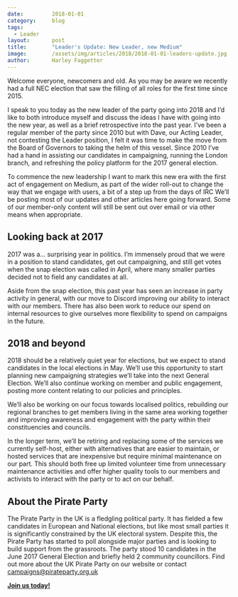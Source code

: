 ```yaml
---
date:         2018-01-01
category:     blog
tags:
  - Leader
layout:       post
title:        "Leader's Update: New Leader, new Medium"
image:        /assets/img/articles/2018/2018-01-01-leaders-update.jpg
author:       Harley Faggetter
---
```


Welcome everyone, newcomers and old. As you may be aware we recently had a full NEC election that saw the filling of all roles for the first time since 2015.

I speak to you today as the new leader of the party going into 2018 and I’d like to both introduce myself and discuss the ideas I have with going into the new year, as well as a brief retrospective into the past year.
I’ve been a regular member of the party since 2010 but with Dave, our Acting Leader, not contesting the Leader position, I felt it was time to make the move from the Board of Governors to taking the helm of this vessel. Since 2010 I’ve had a hand in assisting our candidates in campaigning, running the London branch, and refreshing the policy platform for the 2017 general election.

To commence the new leadership I want to mark this new era with the first act of engagement on Medium, as part of the wider roll-out to change the way that we engage with users, a bit of a step up from the days of IRC
We’ll be posting most of our updates and other articles here going forward. Some of our member-only content will still be sent out over email or via other means when appropriate.

## Looking back at 2017 ##

2017 was a… surprising year in politics. I’m immensely proud that we were in a position to stand candidates, get out campaigning, and still get votes when the snap election was called in April, where many smaller parties decided not to field any candidates at all.

Aside from the snap election, this past year has seen an increase in party activity in general, with our move to Discord improving our ability to interact with our members. There has also been work to reduce our spend on internal resources to give ourselves more flexibility to spend on campaigns in the future.

## 2018 and beyond ##

2018 should be a relatively quiet year for elections, but we expect to stand candidates in the local elections in May. We’ll use this opportunity to start planning new campaigning strategies we’ll take into the next General Election. We’ll also continue working on member and public engagement, posting more content relating to our policies and principles.

We’ll also be working on our focus towards localised politics, rebuilding our regional branches to get members living in the same area working together and improving awareness and engagement with the party within their constituencies and councils.

In the longer term, we’ll be retiring and replacing some of the services we currently self-host, either with alternatives that are easier to maintain, or hosted services that are inexpensive but require minimal maintenance on our part. This should both free up limited volunteer time from unnecessary maintenance activities and offer higher quality tools to our members and activists to interact with the party or to act on our behalf.

## About the Pirate Party ##

The Pirate Party in the UK is a fledgling political party. It has fielded a few candidates in European and National elections, but like most small parties it is significantly constrained by the UK electoral system. Despite this, the Pirate Party has started to poll alongside major parties and is looking to build support from the grassroots. The party stood 10 candidates in the June 2017 General Election and briefly held 2 community councillors.
Find out more about the UK Pirate Party on our website or contact campaigns@pirateparty.org.uk

[**Join us today!**](https://www.pirateparty.org.uk/join-us)